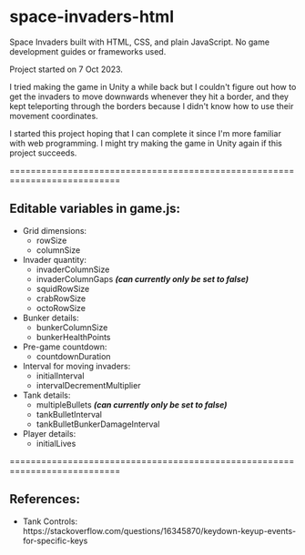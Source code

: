 # space-invaders-html

Space Invaders built with HTML, CSS, and plain JavaScript. No game development guides or frameworks used.

Project started on 7 Oct 2023.

I tried making the game in Unity a while back but I couldn't figure out how to get the invaders to move downwards whenever they hit a border, and they kept teleporting through the borders because I didn't know how to use their movement coordinates.

I started this project hoping that I can complete it since I'm more familiar with web programming. I might try making the game in Unity again if this project succeeds.

===========================================================================

## Editable variables in game.js:
<ul>
  <li>Grid dimensions:
    <ul>
      <li>rowSize</li>
      <li>columnSize</li>
    </ul>
  </li>
  <li>Invader quantity:
    <ul>
      <li>invaderColumnSize</li>
      <li>invaderColumnGaps <i><b>(can currently only be set to false)</b></i></li>
      <li>squidRowSize</li>
      <li>crabRowSize</li>
      <li>octoRowSize</li>
    </ul>
  </li>
  <li>Bunker details:
    <ul>
      <li>bunkerColumnSize</li>
      <li>bunkerHealthPoints</li>
    </ul>
  </li>
  <li>Pre-game countdown:
    <ul>
      <li>countdownDuration</li>
    </ul>
  </li>
  <li>Interval for moving invaders:
    <ul>
      <li>initialInterval</li>
      <li>intervalDecrementMultiplier</li>
    </ul>
  </li>
  <li>Tank details:
    <ul>
      <li>multipleBullets <i><b>(can currently only be set to false)</b></i></li>
      <li>tankBulletInterval</li>
      <li>tankBulletBunkerDamageInterval</li>
    </ul>
  </li>
  <li>Player details:
    <ul>
      <li>initialLives</li>
    </ul>
  </li>
</ul>

===========================================================================

## References:
<ul>
  <li>
    Tank Controls: <br>
    https://stackoverflow.com/questions/16345870/keydown-keyup-events-for-specific-keys
  </li>
</ul>
